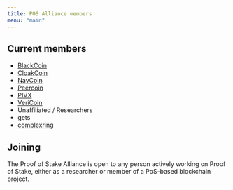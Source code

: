 ```yaml
---
title: POS Alliance members
menu: "main"
---
```

## Current members

 - [BlackCoin](https://blackcoin.co)
 - [CloakCoin](https://www.cloakcoin.com/)
 - [NavCoin](https://navcoin.org)
 - [Peercoin](https://peercoin.net)
 - [PIVX](https://pivx.org/)
 - [VeriCoin](https://vericoin.info)
 - Unaffiliated / Researchers
  - gets
  - [complexring](www.matthewniemerg.com)

## Joining

The Proof of Stake Alliance is open to any person actively working on Proof of Stake, either as a researcher or member of a PoS-based blockchain project.